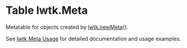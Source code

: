 # Table lwtk.Meta

Metatable for objects created by [lwtk.newMeta](../lwtk/newMeta.md)().

See [lwtk,Meta Usage](../../Meta.md) for detailed documentation
and usage examples.

